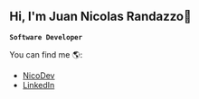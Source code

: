 ## Hi, I'm Juan Nicolas Randazzo👋 
**`Software Developer`**
	
You can find me 🌎:
- [NicoDev](https://nicrandazzo.dev/)
- [LinkedIn](https://www.linkedin.com/in/juan-nicolas-randazzo-473917210/)
  




<!--
**JuanNicolasRandazzo/JuanNicolasRandazzo** is a ✨ _special_ ✨ repository because its `README.md` (this file) appears on your GitHub profile.

Here are some ideas to get you started:

- 🔭 I’m currently working on ...
- 🌱 I’m currently learning ...
- 👯 I’m looking to collaborate on ...
- 🤔 I’m looking for help with ...
- 💬 Ask me about ...
- 📫 How to reach me: ...
- 😄 Pronouns: ...
- ⚡ Fun fact: ...
-->

